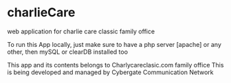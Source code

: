 # charlieCare
web application for charlie care classic family office

To run this App locally, just make sure to have a php server 
[apache] or any other, then mySQL or clearDB installed too

This app and its contents belongs to Charlycareclasic.com family office
This is being developed and managed by Cybergate Communication Network

